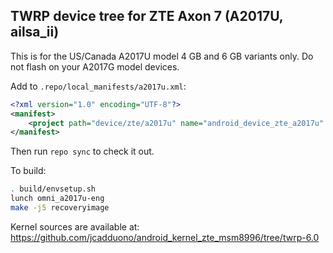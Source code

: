 ## TWRP device tree for ZTE Axon 7 (A2017U, ailsa_ii)

This is for the US/Canada A2017U model 4 GB and 6 GB variants only.
Do not flash on your A2017G model devices.

Add to `.repo/local_manifests/a2017u.xml`:

```xml
<?xml version="1.0" encoding="UTF-8"?>
<manifest>
	<project path="device/zte/a2017u" name="android_device_zte_a2017u" remote="TeamWin" revision="android-6.0" />
</manifest>
```

Then run `repo sync` to check it out.

To build:

```sh
. build/envsetup.sh
lunch omni_a2017u-eng
make -j5 recoveryimage
```

Kernel sources are available at: https://github.com/jcadduono/android_kernel_zte_msm8996/tree/twrp-6.0
